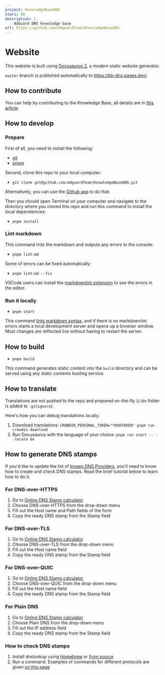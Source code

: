 ```yaml
---
project: KnowledgeBaseDNS
stars: 80
description: |-
    AdGuard DNS knowledge base
url: https://github.com/AdguardTeam/KnowledgeBaseDNS
---
```


# Website

This website is built using [Docusaurus 2](https://docusaurus.io/), a modern static website generator.

`master` branch is published automatically to https://kb-dns.pages.dev/.

## How to contribute

You can help by contributing to the Knowledge Base, all details are in [this article](https://adguard-dns.io/kb/miscellaneous/update-kb/).

## How to develop

### Prepare

First of all, you need to install the following:

- [git](https://github.com/git-guides/install-git)
- [pnpm](https://pnpm.io/installation)

Second, clone this repo to your local computer:

- `git clone git@github.com:AdguardTeam/KnowledgeBaseDNS.git`

Alternatively, you can use the [Github app](https://desktop.github.com/) to do that.

Then you should open Terminal on your computer and navigate to the directory where you cloned this repo and run this command to install the local dependencies:

- `pnpm install`

### Lint markdown

 This command lints the markdown and outputs any errors to the console:

- `pnpm lint:md`

 Some of errors can be fixed automatically:

- `pnpm lint:md --fix`

 VSCode users can install the [markdownlint extension][vscode-markdownlint] to see the errors in the editor.

### Run it locally

- `pnpm start`

This command [lints markdown syntax](#lint-markdown),
and if there is no markdownlint errors starts a local development server and opens up a browser window.
Most changes are reflected live without having to restart the server.

## How to build

- `pnpm build`

This command generates static content into the `build` directory and can be served using any static contents hosting service.

## How to translate

Translations are not pushed to the repo and prepared on-the-fly (`i18n` folder is added to `.gitignore`).

Here's how you can debug translations locally.

1. Download translations: `CROWDIN_PERSONAL_TOKEN="YOURTOKEN" pnpm run crowdin download`
2. Run Docusaurus with the language of your choice: `pnpm run start -- --locale de`

## How to generate DNS stamps

If you'd like to update the list of [known DNS Providers](https://github.com/AdguardTeam/KnowledgeBaseDNS/blob/master/docs/general/dns-providers.md), you'll need to know how to create and check DNS stamps. Read the brief tutorial below to learn how to do it.

### For DNS-over-HTTPS

1. Go to [Online DNS Stamp calculator](https://dnscrypt.info/stamps/)
2. Choose DNS-over-HTTPS from the drop-down menu
3. Fill out the Host name and Path fields of the form
4. Copy the ready DNS stamp from the Stamp field

### For DNS-over-TLS

1. Go to [Online DNS Stamp calculator](https://dnscrypt.info/stamps/)
2. Choose DNS-over-TLS from the drop-down menu
3. Fill out the Host name field
4. Copy the ready DNS stamp from the Stamp field

### For DNS-over-QUIC

1. Go to [Online DNS Stamp calculator](https://dnscrypt.info/stamps/)
2. Choose DNS-over-QUIC from the drop-down menu
3. Fill out the Host name field
4. Copy the ready DNS stamp from the Stamp field

### For Plain DNS

1. Go to [Online DNS Stamp calculator](https://dnscrypt.info/stamps/)
2. Choose Plain DNS from the drop-down menu
3. Fill out the IP address field
4. Copy the ready DNS stamp from the Stamp field

### How to check DNS stamps

1. Install dnslookup using [Homebrew](https://brew.sh/) or [from source](https://github.com/ameshkov/dnslookup)
2. Run a command. Examples of commands for different protocols are given [on this page](https://github.com/ameshkov/dnslookup)

[vscode-markdownlint]: https://marketplace.visualstudio.com/items?itemName=DavidAnson.vscode-markdownlint

